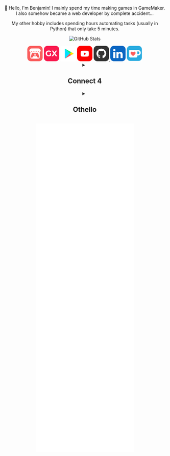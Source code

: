<p align="center">👋 Hello, I'm Benjamin! I mainly spend my time making games in GameMaker. I also somehow became a web developer by complete accident...</p>
<p align="center">My other hobby includes spending hours automating tasks (usually in Python) that only take 5 minutes.</p>
<p align="center">
<img src="https://github-readme-stats.vercel.app/api?username=benjaminhalko&show_icons=true&theme=github_dark&hide_border=true" alt="GitHub Stats">
<div align="center">
	<a href="https://benjamin-halko.itch.io/"><img src="assets/Itch-io.svg" alt="itch.io" height="48px"></a>
	<a href="https://gx.games/studios/001cf107-345b-4227-b45e-d54580fe019c/"><img src="assets/GXGames.svg" alt="GX Games" height="48px"></a>
	<a href="https://play.google.com/store/apps/dev?id=6021828409391936642"><img src="assets/GooglePlay.svg" alt="Google Play" height="48px"></a>
	<a href="https://www.youtube.com/BenjaminHalko"><img src="assets/YouTube.svg" alt="YouTube" height="48px"></a>
	<a href="https://github.com/BenjaminHalko"><img src="assets/GitHub.svg" alt="GitHub" height="48px">
	<a href="https://linkedin.com/in/BenjaminHalko/"><img src="assets/LinkedIn.svg" alt="LinkedIn" height="48px"></a>
	<a href="https://ko-fi.com/BenjaminHalko"><img src="assets/KoFi.svg" alt="KoFi" height="48px"></a>
</div>
<!-- CONNECT4 -->
<details align="center"><summary><h2>Connect 4</h2></summary><p>
<table align="center">
<tr></tr>
<tr><td>
<p align="center"><b>A game of Connect 4 played on GitHub.</b><br>🟡 Click on a column to make a move. It is currently Yellow's turn. 🟡</p><p>

| [COL 0](https://github.com/BenjaminHalko/BenjaminHalko/issues/new?title=Connect4:+0&body=Please+do+not+change+the+title.+Just+click+"Submit+new+issue".+You+do+not+need+to+do+anything+else.+%3AD) | [COL 1](https://github.com/BenjaminHalko/BenjaminHalko/issues/new?title=Connect4:+1&body=Please+do+not+change+the+title.+Just+click+"Submit+new+issue".+You+do+not+need+to+do+anything+else.+%3AD) | [COL 2](https://github.com/BenjaminHalko/BenjaminHalko/issues/new?title=Connect4:+2&body=Please+do+not+change+the+title.+Just+click+"Submit+new+issue".+You+do+not+need+to+do+anything+else.+%3AD) | [COL 3](https://github.com/BenjaminHalko/BenjaminHalko/issues/new?title=Connect4:+3&body=Please+do+not+change+the+title.+Just+click+"Submit+new+issue".+You+do+not+need+to+do+anything+else.+%3AD) | [COL 4](https://github.com/BenjaminHalko/BenjaminHalko/issues/new?title=Connect4:+4&body=Please+do+not+change+the+title.+Just+click+"Submit+new+issue".+You+do+not+need+to+do+anything+else.+%3AD) | [COL 5](https://github.com/BenjaminHalko/BenjaminHalko/issues/new?title=Connect4:+5&body=Please+do+not+change+the+title.+Just+click+"Submit+new+issue".+You+do+not+need+to+do+anything+else.+%3AD) | [COL 6](https://github.com/BenjaminHalko/BenjaminHalko/issues/new?title=Connect4:+6&body=Please+do+not+change+the+title.+Just+click+"Submit+new+issue".+You+do+not+need+to+do+anything+else.+%3AD) | [COL 7](https://github.com/BenjaminHalko/BenjaminHalko/issues/new?title=Connect4:+7&body=Please+do+not+change+the+title.+Just+click+"Submit+new+issue".+You+do+not+need+to+do+anything+else.+%3AD) |
| :-: | :-: | :-: | :-: | :-: | :-: | :-: | :-: |
| <img src="https://github.com/BenjaminHalko/BenjaminHalko/raw/main/games/common/blank.png" alt="blank" width="50px"> | <img src="https://github.com/BenjaminHalko/BenjaminHalko/raw/main/games/common/blank.png" alt="blank" width="50px"> | <img src="https://github.com/BenjaminHalko/BenjaminHalko/raw/main/games/common/blank.png" alt="blank" width="50px"> | <img src="https://github.com/BenjaminHalko/BenjaminHalko/raw/main/games/common/blank.png" alt="blank" width="50px"> | <img src="https://github.com/BenjaminHalko/BenjaminHalko/raw/main/games/common/blank.png" alt="blank" width="50px"> | <img src="https://github.com/BenjaminHalko/BenjaminHalko/raw/main/games/common/blank.png" alt="blank" width="50px"> | <img src="https://github.com/BenjaminHalko/BenjaminHalko/raw/main/games/common/blank.png" alt="blank" width="50px"> | <img src="https://github.com/BenjaminHalko/BenjaminHalko/raw/main/games/common/blank.png" alt="blank" width="50px"> |
| <img src="https://github.com/BenjaminHalko/BenjaminHalko/raw/main/games/common/blank.png" alt="blank" width="50px"> | <img src="https://github.com/BenjaminHalko/BenjaminHalko/raw/main/games/common/blank.png" alt="blank" width="50px"> | <img src="https://github.com/BenjaminHalko/BenjaminHalko/raw/main/games/common/blank.png" alt="blank" width="50px"> | <img src="https://github.com/BenjaminHalko/BenjaminHalko/raw/main/games/common/blank.png" alt="blank" width="50px"> | <img src="https://github.com/BenjaminHalko/BenjaminHalko/raw/main/games/common/blank.png" alt="blank" width="50px"> | <img src="https://github.com/BenjaminHalko/BenjaminHalko/raw/main/games/common/blank.png" alt="blank" width="50px"> | <img src="https://github.com/BenjaminHalko/BenjaminHalko/raw/main/games/common/blank.png" alt="blank" width="50px"> | <img src="https://github.com/BenjaminHalko/BenjaminHalko/raw/main/games/common/blank.png" alt="blank" width="50px"> |
| <img src="https://github.com/BenjaminHalko/BenjaminHalko/raw/main/games/common/blank.png" alt="blank" width="50px"> | <img src="https://github.com/BenjaminHalko/BenjaminHalko/raw/main/games/common/blank.png" alt="blank" width="50px"> | <img src="https://github.com/BenjaminHalko/BenjaminHalko/raw/main/games/common/blank.png" alt="blank" width="50px"> | <img src="https://github.com/BenjaminHalko/BenjaminHalko/raw/main/games/common/blank.png" alt="blank" width="50px"> | <img src="https://github.com/BenjaminHalko/BenjaminHalko/raw/main/games/common/blank.png" alt="blank" width="50px"> | <img src="https://github.com/BenjaminHalko/BenjaminHalko/raw/main/games/common/blank.png" alt="blank" width="50px"> | <img src="https://github.com/BenjaminHalko/BenjaminHalko/raw/main/games/common/blank.png" alt="blank" width="50px"> | <img src="https://github.com/BenjaminHalko/BenjaminHalko/raw/main/games/common/blank.png" alt="blank" width="50px"> |
| <img src="https://github.com/BenjaminHalko/BenjaminHalko/raw/main/games/common/blank.png" alt="blank" width="50px"> | <img src="https://github.com/BenjaminHalko/BenjaminHalko/raw/main/games/common/blank.png" alt="blank" width="50px"> | <img src="https://github.com/BenjaminHalko/BenjaminHalko/raw/main/games/common/blank.png" alt="blank" width="50px"> | <img src="https://github.com/BenjaminHalko/BenjaminHalko/raw/main/games/common/blank.png" alt="blank" width="50px"> | <img src="https://github.com/BenjaminHalko/BenjaminHalko/raw/main/games/common/blank.png" alt="blank" width="50px"> | <img src="https://github.com/BenjaminHalko/BenjaminHalko/raw/main/games/common/blank.png" alt="blank" width="50px"> | <img src="https://github.com/BenjaminHalko/BenjaminHalko/raw/main/games/common/blank.png" alt="blank" width="50px"> | <img src="https://github.com/BenjaminHalko/BenjaminHalko/raw/main/games/common/blank.png" alt="blank" width="50px"> |
| <img src="https://github.com/BenjaminHalko/BenjaminHalko/raw/main/games/common/blank.png" alt="blank" width="50px"> | <img src="https://github.com/BenjaminHalko/BenjaminHalko/raw/main/games/common/blank.png" alt="blank" width="50px"> | <img src="https://github.com/BenjaminHalko/BenjaminHalko/raw/main/games/connect4_data/red.svg" alt="red" width="50px"> | <img src="https://github.com/BenjaminHalko/BenjaminHalko/raw/main/games/connect4_data/yellow.svg" alt="yellow" width="50px"> | <img src="https://github.com/BenjaminHalko/BenjaminHalko/raw/main/games/common/blank.png" alt="blank" width="50px"> | <img src="https://github.com/BenjaminHalko/BenjaminHalko/raw/main/games/common/blank.png" alt="blank" width="50px"> | <img src="https://github.com/BenjaminHalko/BenjaminHalko/raw/main/games/common/blank.png" alt="blank" width="50px"> | <img src="https://github.com/BenjaminHalko/BenjaminHalko/raw/main/games/common/blank.png" alt="blank" width="50px"> |
| <img src="https://github.com/BenjaminHalko/BenjaminHalko/raw/main/games/common/blank.png" alt="blank" width="50px"> | <img src="https://github.com/BenjaminHalko/BenjaminHalko/raw/main/games/common/blank.png" alt="blank" width="50px"> | <img src="https://github.com/BenjaminHalko/BenjaminHalko/raw/main/games/connect4_data/yellow.svg" alt="yellow" width="50px"> | <img src="https://github.com/BenjaminHalko/BenjaminHalko/raw/main/games/connect4_data/red.svg" alt="red" width="50px"> | <img src="https://github.com/BenjaminHalko/BenjaminHalko/raw/main/games/connect4_data/red.svg" alt="red" width="50px"> | <img src="https://github.com/BenjaminHalko/BenjaminHalko/raw/main/games/connect4_data/red.svg" alt="red" width="50px"> | <img src="https://github.com/BenjaminHalko/BenjaminHalko/raw/main/games/connect4_data/yellow.svg" alt="yellow" width="50px"> | <img src="https://github.com/BenjaminHalko/BenjaminHalko/raw/main/games/common/blank.png" alt="blank" width="50px"> |


<details align="left" open><summary><h3>History of moves for this game</h3></summary><p>

| Move | User |
| :-: | :-: |
| 🔴 Column 2 | [ @BenjaminHalko](https://github.com/BenjaminHalko) |
| 🟡 Column 6 | [ @BenjaminHalko](https://github.com/BenjaminHalko) |
| 🔴 Column 5 | [ @BenjaminHalko](https://github.com/BenjaminHalko) |
| 🟡 Column 2 | [ @BenjaminHalko](https://github.com/BenjaminHalko) |
| 🔴 Column 4 | [ @BenjaminHalko](https://github.com/BenjaminHalko) |
| 🟡 Column 3 | [ @BenjaminHalko](https://github.com/BenjaminHalko) |
| 🔴 Column 3 | [ @BenjaminHalko](https://github.com/BenjaminHalko) |

</details>

<details align="left" open><summary><h3>Top 10 most active players</h3></summary><p>

| Moves | User |
| :-: | :-: |
| 19 | [ @BenjaminHalko](https://github.com/BenjaminHalko) |

</details>

<details align="left" open><summary><h3>Stats</h3></summary><p>

| Stat | Value |
| :-: | :-: |
| Red Wins | 1 |
| Yellow Wins | 0 |
| Average Time per Game | 2 Hours, 53 Minutes, 50 Seconds |
| Average Moves per Game | 11.0 |

</details>
</td></tr>
</table>
</details>
<!-- CONNECT4 -->
<!-- OTHELLO -->
<details align="center"><summary><h2>Othello</h2></summary><p>
<table align="center">
<tr></tr>
<tr><td>
<p align="center"><b>A game of Othello played on GitHub.</b><br>🟢 Use the chart below to make your move. It is currently Green's turn. 🟢</p><p>

|  | A | B | C | D | E | F | G | H |
| :-: | :-: | :-: | :-: | :-: | :-: | :-: | :-: | :-: |
| 0 | <img src="https://github.com/BenjaminHalko/BenjaminHalko/raw/main/games/common/blank.png" alt="blank" width="50px"> | <img src="https://github.com/BenjaminHalko/BenjaminHalko/raw/main/games/common/blank.png" alt="blank" width="50px"> | <img src="https://github.com/BenjaminHalko/BenjaminHalko/raw/main/games/common/blank.png" alt="blank" width="50px"> | <img src="https://github.com/BenjaminHalko/BenjaminHalko/raw/main/games/common/blank.png" alt="blank" width="50px"> | <img src="https://github.com/BenjaminHalko/BenjaminHalko/raw/main/games/common/blank.png" alt="blank" width="50px"> | <img src="https://github.com/BenjaminHalko/BenjaminHalko/raw/main/games/common/blank.png" alt="blank" width="50px"> | <img src="https://github.com/BenjaminHalko/BenjaminHalko/raw/main/games/common/blank.png" alt="blank" width="50px"> | <img src="https://github.com/BenjaminHalko/BenjaminHalko/raw/main/games/common/blank.png" alt="blank" width="50px"> |
| 1 | <img src="https://github.com/BenjaminHalko/BenjaminHalko/raw/main/games/common/blank.png" alt="blank" width="50px"> | <img src="https://github.com/BenjaminHalko/BenjaminHalko/raw/main/games/common/blank.png" alt="blank" width="50px"> | <img src="https://github.com/BenjaminHalko/BenjaminHalko/raw/main/games/common/blank.png" alt="blank" width="50px"> | <img src="https://github.com/BenjaminHalko/BenjaminHalko/raw/main/games/common/blank.png" alt="blank" width="50px"> | <img src="https://github.com/BenjaminHalko/BenjaminHalko/raw/main/games/common/blank.png" alt="blank" width="50px"> | <img src="https://github.com/BenjaminHalko/BenjaminHalko/raw/main/games/common/blank.png" alt="blank" width="50px"> | <img src="https://github.com/BenjaminHalko/BenjaminHalko/raw/main/games/common/blank.png" alt="blank" width="50px"> | <img src="https://github.com/BenjaminHalko/BenjaminHalko/raw/main/games/common/blank.png" alt="blank" width="50px"> |
| 2 | <img src="https://github.com/BenjaminHalko/BenjaminHalko/raw/main/games/common/blank.png" alt="blank" width="50px"> | <img src="https://github.com/BenjaminHalko/BenjaminHalko/raw/main/games/common/blank.png" alt="blank" width="50px"> | <img src="https://github.com/BenjaminHalko/BenjaminHalko/raw/main/games/common/blank.png" alt="blank" width="50px"> | <img src="https://github.com/BenjaminHalko/BenjaminHalko/raw/main/games/common/blank.png" alt="blank" width="50px"> | <img src="https://github.com/BenjaminHalko/BenjaminHalko/raw/main/games/common/blank.png" alt="blank" width="50px"> | <img src="https://github.com/BenjaminHalko/BenjaminHalko/raw/main/games/common/blank.png" alt="blank" width="50px"> | <img src="https://github.com/BenjaminHalko/BenjaminHalko/raw/main/games/common/blank.png" alt="blank" width="50px"> | <img src="https://github.com/BenjaminHalko/BenjaminHalko/raw/main/games/common/blank.png" alt="blank" width="50px"> |
| 3 | <img src="https://github.com/BenjaminHalko/BenjaminHalko/raw/main/games/common/blank.png" alt="blank" width="50px"> | <img src="https://github.com/BenjaminHalko/BenjaminHalko/raw/main/games/common/blank.png" alt="blank" width="50px"> | <a href='https://github.com/BenjaminHalko/BenjaminHalko/issues/new?title=Othello:+C3&body=Please+do+not+change+the+title.+Just+click+"Submit+new+issue".+You+do+not+need+to+do+anything+else.+%3AD'><img src='https://github.com/BenjaminHalko/BenjaminHalko/raw/main/games/othello_data/marker.svg' alt='marker' width='50px'></a> | <img src="https://github.com/BenjaminHalko/BenjaminHalko/raw/main/games/othello_data/blue.svg" alt="blue" width="50px"> | <img src="https://github.com/BenjaminHalko/BenjaminHalko/raw/main/games/othello_data/green.svg" alt="green" width="50px"> | <img src="https://github.com/BenjaminHalko/BenjaminHalko/raw/main/games/common/blank.png" alt="blank" width="50px"> | <img src="https://github.com/BenjaminHalko/BenjaminHalko/raw/main/games/common/blank.png" alt="blank" width="50px"> | <img src="https://github.com/BenjaminHalko/BenjaminHalko/raw/main/games/common/blank.png" alt="blank" width="50px"> |
| 4 | <img src="https://github.com/BenjaminHalko/BenjaminHalko/raw/main/games/common/blank.png" alt="blank" width="50px"> | <img src="https://github.com/BenjaminHalko/BenjaminHalko/raw/main/games/common/blank.png" alt="blank" width="50px"> | <img src="https://github.com/BenjaminHalko/BenjaminHalko/raw/main/games/othello_data/blue.svg" alt="blue" width="50px"> | <img src="https://github.com/BenjaminHalko/BenjaminHalko/raw/main/games/othello_data/blue.svg" alt="blue" width="50px"> | <img src="https://github.com/BenjaminHalko/BenjaminHalko/raw/main/games/othello_data/blue.svg" alt="blue" width="50px"> | <img src="https://github.com/BenjaminHalko/BenjaminHalko/raw/main/games/common/blank.png" alt="blank" width="50px"> | <img src="https://github.com/BenjaminHalko/BenjaminHalko/raw/main/games/common/blank.png" alt="blank" width="50px"> | <img src="https://github.com/BenjaminHalko/BenjaminHalko/raw/main/games/common/blank.png" alt="blank" width="50px"> |
| 5 | <img src="https://github.com/BenjaminHalko/BenjaminHalko/raw/main/games/common/blank.png" alt="blank" width="50px"> | <img src="https://github.com/BenjaminHalko/BenjaminHalko/raw/main/games/common/blank.png" alt="blank" width="50px"> | <a href='https://github.com/BenjaminHalko/BenjaminHalko/issues/new?title=Othello:+C5&body=Please+do+not+change+the+title.+Just+click+"Submit+new+issue".+You+do+not+need+to+do+anything+else.+%3AD'><img src='https://github.com/BenjaminHalko/BenjaminHalko/raw/main/games/othello_data/marker.svg' alt='marker' width='50px'></a> | <img src="https://github.com/BenjaminHalko/BenjaminHalko/raw/main/games/common/blank.png" alt="blank" width="50px"> | <a href='https://github.com/BenjaminHalko/BenjaminHalko/issues/new?title=Othello:+E5&body=Please+do+not+change+the+title.+Just+click+"Submit+new+issue".+You+do+not+need+to+do+anything+else.+%3AD'><img src='https://github.com/BenjaminHalko/BenjaminHalko/raw/main/games/othello_data/marker.svg' alt='marker' width='50px'></a> | <img src="https://github.com/BenjaminHalko/BenjaminHalko/raw/main/games/common/blank.png" alt="blank" width="50px"> | <img src="https://github.com/BenjaminHalko/BenjaminHalko/raw/main/games/common/blank.png" alt="blank" width="50px"> | <img src="https://github.com/BenjaminHalko/BenjaminHalko/raw/main/games/common/blank.png" alt="blank" width="50px"> |
| 6 | <img src="https://github.com/BenjaminHalko/BenjaminHalko/raw/main/games/common/blank.png" alt="blank" width="50px"> | <img src="https://github.com/BenjaminHalko/BenjaminHalko/raw/main/games/common/blank.png" alt="blank" width="50px"> | <img src="https://github.com/BenjaminHalko/BenjaminHalko/raw/main/games/common/blank.png" alt="blank" width="50px"> | <img src="https://github.com/BenjaminHalko/BenjaminHalko/raw/main/games/common/blank.png" alt="blank" width="50px"> | <img src="https://github.com/BenjaminHalko/BenjaminHalko/raw/main/games/common/blank.png" alt="blank" width="50px"> | <img src="https://github.com/BenjaminHalko/BenjaminHalko/raw/main/games/common/blank.png" alt="blank" width="50px"> | <img src="https://github.com/BenjaminHalko/BenjaminHalko/raw/main/games/common/blank.png" alt="blank" width="50px"> | <img src="https://github.com/BenjaminHalko/BenjaminHalko/raw/main/games/common/blank.png" alt="blank" width="50px"> |
| 7 | <img src="https://github.com/BenjaminHalko/BenjaminHalko/raw/main/games/common/blank.png" alt="blank" width="50px"> | <img src="https://github.com/BenjaminHalko/BenjaminHalko/raw/main/games/common/blank.png" alt="blank" width="50px"> | <img src="https://github.com/BenjaminHalko/BenjaminHalko/raw/main/games/common/blank.png" alt="blank" width="50px"> | <img src="https://github.com/BenjaminHalko/BenjaminHalko/raw/main/games/common/blank.png" alt="blank" width="50px"> | <img src="https://github.com/BenjaminHalko/BenjaminHalko/raw/main/games/common/blank.png" alt="blank" width="50px"> | <img src="https://github.com/BenjaminHalko/BenjaminHalko/raw/main/games/common/blank.png" alt="blank" width="50px"> | <img src="https://github.com/BenjaminHalko/BenjaminHalko/raw/main/games/common/blank.png" alt="blank" width="50px"> | <img src="https://github.com/BenjaminHalko/BenjaminHalko/raw/main/games/common/blank.png" alt="blank" width="50px"> |


<h3 align='left'>Available Moves</h3>
<p align='left'><a href='https://github.com/BenjaminHalko/BenjaminHalko/issues/new?title=Othello:+C3&body=Please+do+not+change+the+title.+Just+click+"Submit+new+issue".+You+do+not+need+to+do+anything+else.+%3AD'>C3</a>, <a href='https://github.com/BenjaminHalko/BenjaminHalko/issues/new?title=Othello:+C5&body=Please+do+not+change+the+title.+Just+click+"Submit+new+issue".+You+do+not+need+to+do+anything+else.+%3AD'>C5</a>, <a href='https://github.com/BenjaminHalko/BenjaminHalko/issues/new?title=Othello:+E5&body=Please+do+not+change+the+title.+Just+click+"Submit+new+issue".+You+do+not+need+to+do+anything+else.+%3AD'>E5</a></p>

<details align="left" open><summary><h3>History of moves for this game</h3></summary><p>

| Move | User |
| :-: | :-: |
| 🔵 C4 | [ @BenjaminHalko](https://github.com/BenjaminHalko) |

</details>

<details align="left" open><summary><h3>Top 10 most active players</h3></summary><p>

| Moves | User |
| :-: | :-: |
| 1 | [ @BenjaminHalko](https://github.com/BenjaminHalko) |

</details>

<details align="left" open><summary><h3>Stats</h3></summary><p>

| Stat | Value |
| :-: | :-: |
| Blue Wins | 0 |
| Green Wins | 0 |

</details>
</td></tr>
</table>
</details>
<!-- OTHELLO -->
<p align="center">
<img src="https://github.com/BenjaminHalko/BenjaminHalko/raw/main/github-metrics.svg" alt="Metrics">

